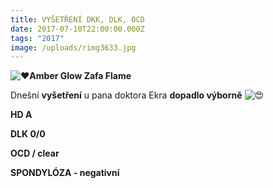 ```yaml
---
title: VYŠETŘENÍ DKK, DLK, OCD
date: 2017-07-10T22:00:00.000Z
tags: "2017"
image: /uploads/rimg3633.jpg
---
```

![❤️](https://static.xx.fbcdn.net/images/emoji.php/v9/t6c/1/16/2764.png)**Amber Glow Zafa Flame** 

Dnešní **vyšetření** u pana doktora Ekra **dopadlo výborně** ![😍](https://static.xx.fbcdn.net/images/emoji.php/v9/t2/1/16/1f60d.png)

**HD A**

**DLK 0/0**

**OCD / clear**

**SPONDYLÓZA - negativní**